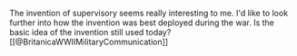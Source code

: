 The invention of supervisory seems really interesting to me. I'd like to look further into how the invention was best deployed during the war. Is the basic idea of the invention still used today?
[[@BritanicaWWIIMilitaryCommunication]]